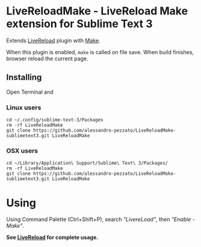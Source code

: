 # LiveReloadMake - LiveReload Make extension for Sublime Text 3

Extends [LiveReload](https://packagecontrol.io/packages/LiveReload) plugin with [Make](http://www.gnu.org/software/make/).

When this plugin is enabled, `make` is called on file save. When build finishes, browser reload the current page.

## Installing

Open Terminal and

### Linux users

```
cd ~/.config/sublime-text-3/Packages
rm -rf LiveReloadMake
git clone https://github.com/alessandro-pezzato/LiveReloadMake-sublimetext3.git LiveReloadMake
```

### OSX users

```
cd ~/Library/Application\ Support/Sublime\ Text\ 3/Packages/
rm -rf LiveReloadMake
git clone https://github.com/alessandro-pezzato/LiveReloadMake-sublimetext3.git LiveReloadMake
```

# Using

Using Command Palette (Ctrl+Shift+P), search *"LivereLoad"*, then *"Enable - Make"*.

**See [LiveReload](https://github.com/dz0ny/LiveReload-sublimetext2/tree/devel) for complete usage.**